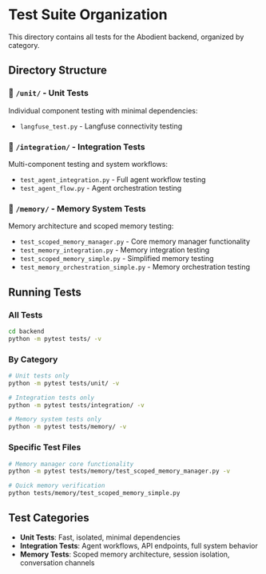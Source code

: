 # Test Suite Organization

This directory contains all tests for the Abodient backend, organized by category.

## Directory Structure

### 🧪 `/unit/` - Unit Tests
Individual component testing with minimal dependencies:
- `langfuse_test.py` - Langfuse connectivity testing

### 🔗 `/integration/` - Integration Tests  
Multi-component testing and system workflows:
- `test_agent_integration.py` - Full agent workflow testing
- `test_agent_flow.py` - Agent orchestration testing

### 🧠 `/memory/` - Memory System Tests
Memory architecture and scoped memory testing:
- `test_scoped_memory_manager.py` - Core memory manager functionality
- `test_memory_integration.py` - Memory integration testing  
- `test_scoped_memory_simple.py` - Simplified memory testing
- `test_memory_orchestration_simple.py` - Memory orchestration testing

## Running Tests

### All Tests
```bash
cd backend
python -m pytest tests/ -v
```

### By Category
```bash
# Unit tests only
python -m pytest tests/unit/ -v

# Integration tests only  
python -m pytest tests/integration/ -v

# Memory system tests only
python -m pytest tests/memory/ -v
```

### Specific Test Files
```bash
# Memory manager core functionality
python -m pytest tests/memory/test_scoped_memory_manager.py -v

# Quick memory verification
python tests/memory/test_scoped_memory_simple.py
```

## Test Categories

- **Unit Tests**: Fast, isolated, minimal dependencies
- **Integration Tests**: Agent workflows, API endpoints, full system behavior
- **Memory Tests**: Scoped memory architecture, session isolation, conversation channels 